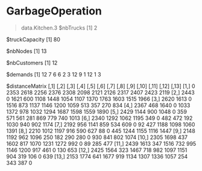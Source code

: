 # GarbageOperation
> data.Kitchen.3
$nbTrucks
[1] 2

$truckCapacity
[1] 80

$nbNodes
[1] 13

$nbCustomers
[1] 12

$demands
 [1] 12  7  6  6  2  3 12  9  1 12  1  3

$distanceMatrix
      [,1] [,2] [,3] [,4] [,5] [,6] [,7] [,8] [,9] [,10] [,11] [,12] [,13]
 [1,]    0 2353 2618 2256 2376 2308 2098 2121 2126  2317  2407  2423  2119
 [2,] 2443    0 1621  600 1108 1448 1054 1107 1370  1763  1603  1515  1966
 [3,] 2620 1613    0 1516  873 1137 1146 1200 1059   513   357   270   834
 [4,] 2367  468 1640    0 1033 1372  978 1032 1294  1687  1598  1559  1890
 [5,] 2429 1144  900 1048    0  359  571  561  281   869   779   740  1013
 [6,] 2340 1292 1062 1195  349    0  482  472  192  1030   940   902  1174
 [7,] 2192  956 1141  859  534  609    0   92  427  1188  1098  1060  1391
 [8,] 2210 1012 1197  916  590  627   88    0  445  1244  1155  1116  1447
 [9,] 2148 1192  962 1096  250  182  290  280    0   930   841   802  1074
[10,] 2305 1698  437 1602  817 1070 1231 1272  992     0    89   285   477
[11,] 2439 1613  347 1516  732  995 1146 1200  917   461     0   130   653
[12,] 2425 1564  323 1467  718  982 1097 1151  904   319   106     0   639
[13,] 2153 1774  641 1677  919 1134 1307 1336 1057   254   343   387     0

